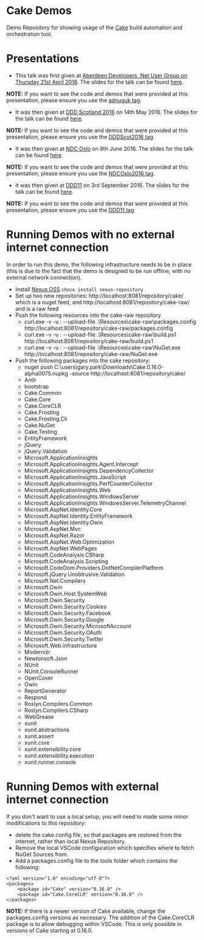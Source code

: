 # Cake Demos

Demo Repository for showing usage of the [Cake](http://cakebuild.net/) build automation and orchestration tool.

# Presentations

* This talk was first given at [Aberdeen Developers .Net User Group on Thursday 21st April 2016](http://www.aberdeendevelopers.co.uk/april-2016-meeting-gary-ewan-park/).  The slides for the talk can be found [here](http://www.slideshare.net/gep13/having-your-cake-and-eating-it-too).

**NOTE:** If you want to see the code and demos that were provided at this presentation, please ensure you use the [adnuguk tag](https://github.com/gep13/CakeDemos/releases/tag/adnuguk).

* It was then given at [DDD Scotland 2016](http://ddd.scot/) on 14th May 2016.  The slides for the talk can be found [here](http://www.slideshare.net/gep13/having-your-cake-and-eating-it-too-dddscotland).

**NOTE:** If you want to see the code and demos that were provided at this presentation, please ensure you use the [DDDScot2016 tag](https://github.com/gep13/CakeDemos/releases/tag/DDDScot2016).

* It was then given at [NDC Oslo](http://ndcoslo.com/) on 9th June 2016.  The slides for the talk can be found [here](http://www.slideshare.net/gep13/having-your-cake-and-eating-it-too-ndc-oslo-2016).

**NOTE:** If you want to see the code and demos that were provided at this presentation, please ensure you use the [NDCOslo2016 tag](https://github.com/gep13/CakeDemos/releases/tag/NDCOslo2016).

* It was then given at [DDD11](http://developerdeveloperdeveloper.com/) on 3rd September 2016.  The slides for the talk can be found [here](http://www.slideshare.net/gep13/a-piece-of-cake-ddd11-reading).

**NOTE:** If you want to see the code and demos that were provided at this presentation, please ensure you use the [DDD11 tag](https://github.com/gep13/CakeDemos/releases/tag/DDD11)

# Running Demos with no external internet connection

In order to run this demo, the following infrastructure needs to be in place (this is due to the fact that the demo is designed to be run offline, with no external network connection).

* Install [Nexus OSS](https://chocolatey.org/packages/nexus-repository) `choco install nexus-repository`
* Set up two new repositories: http://localhost:8081/repository/cake/ which is a nuget feed, and http://localhost:8081/repository/cake-raw/ and is a raw feed
* Push the following resources into the cake-raw repository
  * curl.exe -v -u <username>:<password> --upload-file .\Resources\cake-raw\packages.config http://localhost:8081/repository/cake-raw/packages.config
  * curl.exe -v -u <username>:<password> --upload-file .\Resources\cake-raw\build.ps1 http://localhost:8081/repository/cake-raw/build.ps1
  * curl.exe -v -u <username>:<password> --upload-file .\Resources\cake-raw\NuGet.exe http://localhost:8081/repository/cake-raw/NuGet.exe
* Push the following packages into the cake repository:
  * nuget push C:\users\gary.park\Downloads\Cake.0.16.0-alpha0075.nupkg -source http://localhost:8081/repository/cake/
  * Antlr
  * bootstrap
  * Cake.Common
  * Cake.Core
  * Cake.CoreCLR
  * Cake.Frosting
  * Cake.Frosting.Cli
  * Cake.NuGet
  * Cake.Testing
  * EntityFramework
  * jQuery
  * jQuery.Validation
  * Microsoft.ApplicationInsights
  * Microsoft.ApplicationInsights.Agent.Intercept
  * Microsoft.ApplicationInsights.DependencyCollector
  * Microsoft.ApplicationInsights.JavaScript
  * Microsoft.ApplicationInsights.PerfCounterCollector
  * Microsoft.ApplicationInsights.Web
  * Microsoft.ApplicationInsights.WindowsServer
  * Microsoft.ApplicationInsights.WindowsServer.TelemetryChannel
  * Microsoft.AspNet.Identity.Core
  * Microsoft.AspNet.Identity.EntityFramework
  * Microsoft.AspNet.Identity.Owin
  * Microsoft.AspNet.Mvc
  * Microsoft.AspNet.Razor
  * Microsoft.AspNet.Web.Optimization
  * Microsoft.AspNet.WebPages
  * Microsoft.CodeAnalysis.CSharp
  * Microsoft.CodeAnalysis.Scripting
  * Microsoft.CodeDom.Providers.DotNetCompilerPlatform
  * Microsoft.jQuery.Unobtrusive.Validation
  * Microsoft.Net.Compilers
  *	Microsoft.Owin
  *	Microsoft.Owin.Host.SystemWeb
  *	Microsoft.Owin.Security
  *	Microsoft.Owin.Security.Cookies
  *	Microsoft.Owin.Security.Facebook
  *	Microsoft.Owin.Security.Google
  *	Microsoft.Owin.Security.MicrosoftAccount
  *	Microsoft.Owin.Security.OAuth
  *	Microsoft.Owin.Security.Twitter
  * Microsoft.Web.infrastructure
  * Modernizr
  * Newtonsoft.Json
  * NUnit
  * NUnit.ConsoleRunner
  * OpenCover
  * Owin
  * ReportGenerator
  * Respond
  * Roslyn.Compilers.Common
  * Roslyn.Compilers.CSharp
  * WebGrease
  * xunit
  * xunit.abstractions
  * xunit.assert
  * xunit.core
  * xunit.extensibility.core
  * xunit.extensibility.execution
  * xunit.runner.console

# Running Demos with external internet connection

If you don't want to use a local setup, you will need to made some minor modifications to this repository:

* delete the cake.config file, so that packages are restored from the internet, rather than local Nexus Repository.
* Remove the local VSCode configuration which specifies where to fetch NuGet Sources from.
* Add a packages.config file to the tools folder which contains the following:

```
<?xml version="1.0" encoding="utf-8"?>
<packages>
	<package id="Cake" version="0.16.0" />
    <package id="Cake.CoreCLR" version="0.16.0" />
</packages>
```

**NOTE:** If there is a newer version of Cake available, change the packages.config versions as necessary.  The addition of the Cake.CoreCLR package is to allow debugging within VSCode.  This is only possible in versions of Cake starting at 0.16.0.
